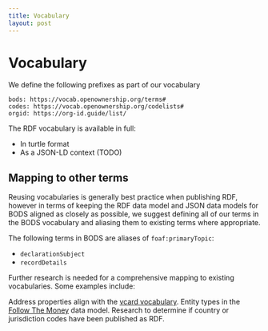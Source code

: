 ```yaml
---
title: Vocabulary
layout: post
---
```


# Vocabulary

We define the following prefixes as part of our vocabulary

```
bods: https://vocab.openownership.org/terms#
codes: https://vocab.openownership.org/codelists#
orgid: https://org-id.guide/list/
```

The RDF vocabulary is available in full:

* In turtle format 
* As a JSON-LD context (TODO)

## Mapping to other terms

Reusing vocabularies is generally best practice when publishing RDF, however in terms of keeping the RDF data model and JSON data models for BODS aligned as closely as possible, we suggest defining all of our terms in the BODS vocabulary and aliasing them to existing terms where appropriate.

The following terms in BODS are aliases of `foaf:primaryTopic`:

* `declarationSubject`
* `recordDetails`

Further research is needed for a comprehensive mapping to existing vocabularies. Some examples include:

Address properties align with the [vcard vocabulary](https://www.w3.org/TR/vcard-rdf/).
Entity types in the [Follow The Money](https://followthemoney.tech/) data model.
Research to determine if country or jurisdiction codes have been published as RDF.

